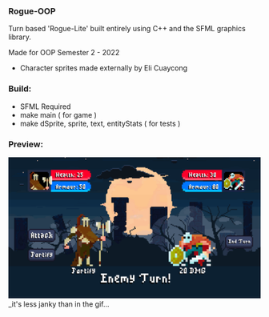 ### Rogue-OOP
Turn based 'Rogue-Lite' built entirely using C++ and the SFML graphics library.


Made for OOP Semester 2 - 2022
- Character sprites made externally by Eli Cuaycong

### Build:
- SFML Required
- make main ( for game )
- make dSprite, sprite, text, entityStats ( for tests )

### Preview:

![Preview_GIF](/GitHub/preview.gif)
_it's less janky than in the gif...
